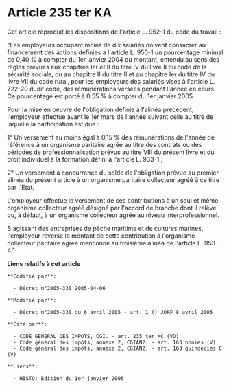 # Article 235 ter KA

Cet article reproduit les dispositions de l'article L. 952-1 du code du travail :

"Les employeurs occupant moins de dix salariés doivent consacrer au financement des actions définies à l'article L. 950-1 un
pourcentage minimal de 0,40 % à compter du 1er janvier 2004 du montant, entendu au sens des règles prévues aux chapitres Ier
et II du titre IV du livre II du code de la sécurité sociale, ou au chapitre II du titre II et au chapitre Ier du titre IV du
livre VII du code rural, pour les employeurs des salariés visés à l'article L. 722-20 dudit code, des rémunérations versées
pendant l'année en cours. Ce pourcentage est porté à 0,55 % à compter du 1er janvier 2005.

Pour la mise en oeuvre de l'obligation définie à l'alinéa précédent, l'employeur effectue avant le 1er mars de l'année
suivant celle au titre de laquelle la participation est due :

1° Un versement au moins égal à 0,15 % des rémunérations de l'année de référence à un organisme paritaire agréé au titre des
contrats ou des périodes de professionnalisation prévus au titre VIII du présent livre et du droit individuel à la formation
défini à l'article L. 933-1 ;

2° Un versement à concurrence du solde de l'obligation prévue au premier alinéa du présent article à un organisme paritaire
collecteur agréé à ce titre par l'Etat.

L'employeur effectue le versement de ces contributions à un seul et même organisme collecteur agréé désigné par l'accord de
branche dont il relève ou, à défaut, à un organisme collecteur agréé au niveau interprofessionnel.

S'agissant des entreprises de pêche maritime et de cultures marines, l'employeur reverse le montant de cette contribution à
l'organisme collecteur paritaire agréé mentionné au troisième alinéa de l'article L. 953-4."

**Liens relatifs à cet article**

	**Codifié par**:

	  - Décret n°2005-330 2005-04-06

	**Modifié par**:

	  - Décret n°2005-330 du 6 avril 2005 - art. 1 () JORF 8 avril 2005

	**Cité par**:

	  - CODE GENERAL DES IMPOTS, CGI. - art. 235 ter KC (VD)
	  - Code général des impôts, annexe 2, CGIAN2. - art. 163 nonies (V)
	  - Code général des impôts, annexe 2, CGIAN2. - art. 163 quindecies C (V)

	**Liens**:

	  - HISTO: Edition du 1er janvier 2005
